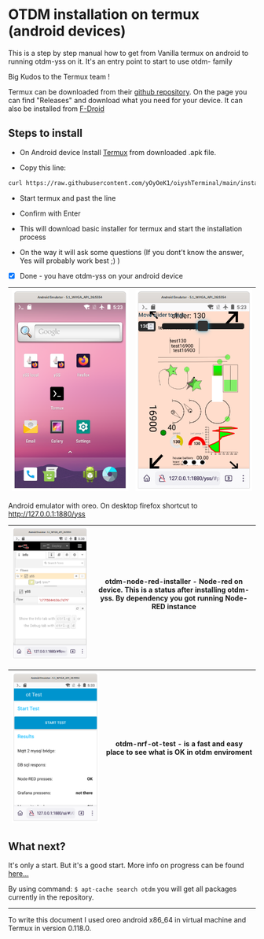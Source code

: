 # OTDM installation on termux (android devices)  

This is a step by step manual how to get from Vanilla termux on android to running otdm-yss on it. It's an entry point to start to use otdm- family  

Big Kudos to the Termux team !  

Termux can be downloaded from their [github repository](https://github.com/termux/termux-app). On the page you can find "Releases" and download what you need for your device. It can also be installed from [F-Droid](https://f-droid.org/en/packages/com.termux/)


## Steps to install
- On Android device Install [Termux](https://termux.dev/en/) from downloaded .apk file.

- Copy this line:
 ```bash
curl https://raw.githubusercontent.com/yOyOeK1/oiyshTerminal/main/installer/run2.sh > ./run2.sh; . ./run2.sh
```
- Start termux and past the line 
- Confirm with Enter

- This will download basic installer for termux and start the installation process 
- On the way it will ask some questions (If you dont't know the answer, Yes will probably work best ;) ) 

- [x] Done - you have otdm-yss on your android device  
  
  

| ![](./otdm-onTermuxDesktop.png) | ![](./otdm-onTermuxDesktop-yss.png) |
| ------------------------------- | ----------------------------------- |

Android emulator with oreo. On desktop firefox shortcut to http://127.0.0.1:1880/yss



| <img title="" src="./otdm-node-red-installer-onTermux.png" alt="" width="599"> | otdm-node-red-installer - Node-red on device. This is a status after installing otdm-yss. By dependency you got running Node-RED instance |
| ------------------------------------------------------------------------------ | ----------------------------------------------------------------------------------------------------------------------------------------- |



| ![](./otdm-nrf-ot-test.png) | otdm-nrf-ot-test - is a fast and easy place to see what is OK in otdm enviroment |
| --------------------------- | -------------------------------------------------------------------------------- |



## What next?

It's only a start. But it's a good start. More info on progress can be found [here...](https://github.com/yOyOeK1/oiyshTerminal/blob/fromZeroToHero/otdm-ubuntu-vanilla-install.md)


By using command: `$ apt-cache search otdm` you will get all packages currently in the repository.
***
To write this document I used oreo android x86_64 in virtual machine and Termux in version 0.118.0.
